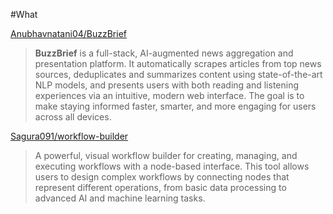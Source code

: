#What

[Anubhavnatani04/BuzzBrief](https://github.com/Anubhavnatani04/BuzzBrief)

> **BuzzBrief** is a full-stack, AI-augmented news aggregation and presentation platform. It automatically scrapes articles from top news sources, deduplicates and summarizes content using state-of-the-art NLP models, and presents users with both reading and listening experiences via an intuitive, modern web interface. The goal is to make staying informed faster, smarter, and more engaging for users across all devices.

[Sagura091/workflow-builder](https://github.com/Sagura091/workflow-builder)

> A powerful, visual workflow builder for creating, managing, and executing workflows with a node-based interface. This tool allows users to design complex workflows by connecting nodes that represent different operations, from basic data processing to advanced AI and machine learning tasks.
